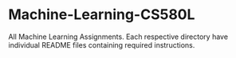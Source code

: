 # Machine-Learning-CS580L

All Machine Learning Assignments. Each respective directory have individual README files containing required instructions.
